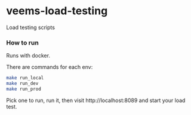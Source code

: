 # veems-load-testing

Load testing scripts

### How to run

Runs with docker.

There are commands for each env:

```bash
make run_local
make run_dev
make run_prod
```

Pick one to run, run it, then visit http://localhost:8089 and start your load test.
